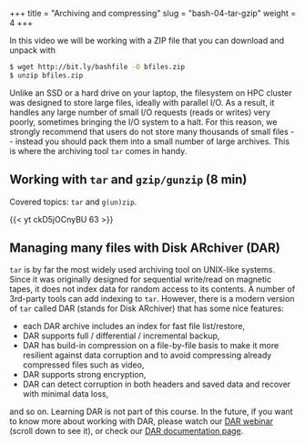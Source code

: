+++
title = "Archiving and compressing"
slug = "bash-04-tar-gzip"
weight = 4
+++

In this video we will be working with a ZIP file that you can download and unpack with

```sh
$ wget http://bit.ly/bashfile -O bfiles.zip
$ unzip bfiles.zip
```

Unlike an SSD or a hard drive on your laptop, the filesystem on HPC cluster was designed to store large
files, ideally with parallel I/O. As a result, it handles any large number of small I/O requests (reads
or writes) very poorly, sometimes bringing the I/O system to a halt. For this reason, we strongly
recommend that users do not store many thousands of small files -- instead you should pack them into a
small number of large archives. This is where the archiving tool `tar` comes in handy.

## Working with `tar` and `gzip/gunzip` (8 min)

<!-- Let's download some files in Windows' ZIP format: -->

<!-- ```sh -->
<!-- $ wget http://bit.ly/bashfile -O bfiles.zip -->
<!-- $ unzip bfiles.zip -->
<!-- $ rm bfiles.zip -->
<!-- $ ls -->
<!-- $ ls data-shell -->
<!-- ``` -->

<!-- ZIP is a compression format from Windows, and it is not very popular in the Unix world. Let's archive the -->
<!-- directory `data-shell` using Unix's native `tar` command: -->

<!-- ```sh -->
<!-- $ tar cvf bfiles.tar data-shell/ -->
<!-- $ gzip bfiles.tar -->
<!-- ``` -->

<!-- You can also create a gzipped TAR file in one step: -->

<!-- ```sh -->
<!-- $ rm bfiles.tar.gz -->
<!-- $ tar cvfz bfiles.tar.gz data-shell/ -->
<!-- ``` -->

<!-- Let's remove the directory and the original ZIP file (if still there), and extract directory from our new -->
<!-- archive: -->

<!-- ```sh -->
<!-- $ /bin/rm -r data-shell/ bfiles.zip -->
<!-- $ tar xvfz bfiles.tar.gz -->
<!-- ``` -->

<!-- > **Exercise:** Let's create a new subdirectory `~/tmp` with 1000 files inside using `touch a{000..999}` -->
<!-- > and then gzip-archive that subdirectory. -->

Covered topics: `tar` and `g(un)zip`.

<!-- 04-archives.mkv -->
{{< yt ckD5jOCnyBU 63 >}}

## Managing many files with Disk ARchiver (DAR)

`tar` is by far the most widely used archiving tool on UNIX-like systems. Since it was originally
designed for sequential write/read on magnetic tapes, it does not index data for random access to its
contents. A number of 3rd-party tools can add indexing to `tar`. However, there is a modern version of
`tar` called DAR (stands for Disk ARchiver) that has some nice features:

- each DAR archive includes an index for fast file list/restore,
- DAR supports full / differential / incremental backup,
- DAR has build-in compression on a file-by-file basis to make it more resilient against data corruption
  and to avoid compressing already compressed files such as video,
- DAR supports strong encryption,
- DAR can detect corruption in both headers and saved data and recover with minimal data loss,

and so on. Learning DAR is not part of this course. In the future, if you want to know more about working
with DAR, please watch our [DAR webinar](https://westgrid.github.io/trainingMaterials/tools/rdm) (scroll
down to see it), or check our [DAR documentation page](https://docs.computecanada.ca/wiki/Dar).
